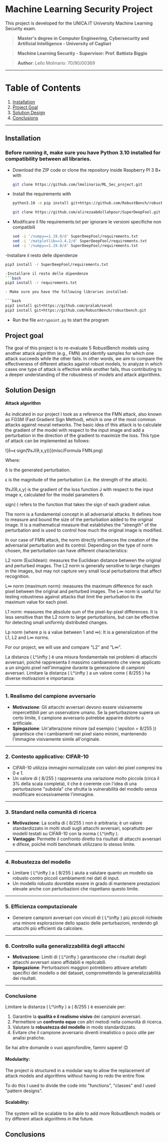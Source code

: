 # Machine Learning Security Project
This project is developed for the UNICA.IT University Machine Learning Security exam. 

> **Master's degree in Computer Engineering, Cybersecurity and Artificial Intelligence - University of Cagliari**

> **Machine Learning Security - Supervisor: Prof. Battista Biggio**

> **Author**: Lello Molinario: 70/90/00369


***
# Table of Contents
1. [Installation](#installation)
2. [Project Goal](#project-goal)
4. [Solution Design](#solution-design)
5. [Conclusions](#conclusions)


***
## Installation
### Before running it, make sure you have Python 3.10 installed for compatibility between all libraries.

- Download the ZIP code or clone the repository inside Raspberry PI 3 B+ with
  ```bash
  git clone https://github.com/lmolinario/ML_Sec_project.git
  ```
- Install the requirements with

  ```bash
  python3.10 -m pip install git+https://github.com/RobustBench/robustbench.git

  git clone https://github.com/alirezaabdollahpour/SuperDeepFool.git SuperDeepFool


- Modificare il file requirements.txt per ignorare le versioni specifiche non compatibili
  ```bash
  sed -i '/numpy==1.19.0/d' SuperDeepFool/requirements.txt
  sed -i '/matplotlib==3.4.2/d' SuperDeepFool/requirements.txt
  sed -i '/numpy==1.19.0/d' SuperDeepFool/requirements.txt
  
-Installare il resto delle dipendenze
  ```bash
  pip3 install -r SuperDeepFool/requirements.txt

-Installare il resto delle dipendenze
  ```bash
  pip3 install -r requirements.txt
  
- Make sure you have the following libraries installed:

  ```bash
  pip3 install git+https://github.com/pralab/secml
  pip3 install git+https://github.com/RobustBench/robustbench.git
  ```
- Run the file `entrypoint.py` to start the program 


## Project goal
The goal of this project is to re-evaluate 5 RobustBench models using another attack algorithm (e.g., FMN) and identify samples for which one attack succeeds while the other fails. In other words, we aim to compare the effectiveness of different attacks against robust models, to analyze in which cases one type of attack is effective while another fails, thus contributing to a deeper understanding of the robustness of models and attack algorithms.

## Solution Design
#### Attack algorithm
As indicated in our project I took as a reference the FMN attack, also known as FGSM (Fast Gradient Sign Method), which is one of the most common attacks against neural networks.
The basic idea of ​​this attack is to calculate the gradient of the model with respect to the input image and add a perturbation in the direction of the gradient to maximize the loss. This type of attack can be implemented as follows:

 ![δ=ϵ⋅sign(∇xJ(θ,x,y))](misc/Formula FMN.png)

Where:

δ is the generated perturbation.

ϵ is the magnitude of the perturbation (i.e. the strength of the attack).

∇xJ(θ,x,y) is the gradient of the loss function J with respect to the input image x, calculated for the model parameters θ.

sign(⋅) refers to the function that takes the sign of each gradient value.

The norm is a fundamental concept in all adversarial attacks.
It defines how to measure and bound the size of the perturbation added to the original image. It is a mathematical measure that establishes the "strength" of the perturbation and is used to control how much the original image is modified.

In our case of FMN attack, the norm directly influences the creation of the adversarial perturbation and its control.
Depending on the type of norm chosen, the perturbation can have different characteristics:

L2 norm (Euclidean): measures the Euclidean distance between the original and perturbed images. The L2 norm is generally sensitive to large changes in the images, but may not capture very small local perturbations that affect recognition.

L∞ norm (maximum norm): measures the maximum difference for each pixel between the original and perturbed images. The L∞ norm is useful for testing robustness against attacks that limit the perturbation to the maximum value for each pixel.

L1 norm: measures the absolute sum of the pixel-by-pixel differences. It is less sensitive than the L2 norm to large perturbations, but can be effective for detecting small uniformly distributed changes.

Lp norm (where p is a value between 1 and ∞): It is a generalization of the L1, L2 and L∞ norms.

For our project, we will use and compare "L2" and "L∞".


La distanza \( L^\infty \) è una misura fondamentale nei problemi di attacchi avversari, poiché rappresenta il massimo cambiamento che viene applicato a un singolo pixel nell'immagine durante la generazione di campioni avversari. Limitare la distanza \( L^\infty \) a un valore come \( 8/255 \) ha diverse motivazioni e importanza:

---

### 1. **Realismo del campione avversario**
   - **Motivazione**: Gli attacchi avversari devono essere visivamente impercettibili per un osservatore umano. Se la perturbazione supera un certo limite, il campione avversario potrebbe apparire distorto o artificiale.
   - **Spiegazione**: Un'alterazione minore (ad esempio \( \epsilon = 8/255 \)) garantisce che i cambiamenti nei pixel siano minimi, mantenendo l'immagine visivamente simile all'originale.

---

### 2. **Contesto applicativo: CIFAR-10**
   - CIFAR-10 utilizza immagini normalizzate con valori dei pixel compresi tra 0 e 1.
   - Un valore di \( 8/255 \) rappresenta una variazione molto piccola (circa il 3% della scala completa), il che è coerente con l'idea di una perturbazione "subdola" che sfrutta la vulnerabilità del modello senza modificare eccessivamente l'immagine.

---

### 3. **Standard nella comunità di ricerca**
   - **Motivazione**: La scelta di \( 8/255 \) non è arbitraria; è un valore standardizzato in molti studi sugli attacchi avversari, soprattutto per modelli testati su CIFAR-10 con la norma \( L^\infty \).
   - **Vantaggio**: Permette il confronto diretto tra risultati di attacchi avversari e difese, poiché molti benchmark utilizzano lo stesso limite.

---

### 4. **Robustezza del modello**
   - Limitare \( L^\infty \) a \( 8/255 \) aiuta a valutare quanto un modello sia robusto contro piccoli cambiamenti nei dati di input.
   - Un modello robusto dovrebbe essere in grado di mantenere prestazioni elevate anche con perturbazioni che rispettano questo limite.

---

### 5. **Efficienza computazionale**
   - Generare campioni avversari con vincoli di \( L^\infty \) più piccoli richiede una minore esplorazione dello spazio delle perturbazioni, rendendo gli attacchi più efficienti da calcolare.

---

### 6. **Controllo sulla generalizzabilità degli attacchi**
   - **Motivazione**: Limiti di \( L^\infty \) garantiscono che i risultati degli attacchi avversari siano affidabili e replicabili.
   - **Spiegazione**: Perturbazioni maggiori potrebbero attivare artefatti specifici del modello o del dataset, compromettendo la generalizzabilità dei risultati.

---

### Conclusione
Limitare la distanza \( L^\infty \) a \( 8/255 \) è essenziale per:
1. Garantire la **qualità e il realismo visivo** dei campioni avversari.
2. Permettere un **confronto equo** con altri metodi nella comunità di ricerca.
3. Valutare la **robustezza del modello** in modo standardizzato.
4. Evitare che il campione avversario diventi irrealistico o poco utile per analisi pratiche.

Se hai altre domande o vuoi approfondire, fammi sapere! 😊
#### Modularity: 
The project is structured in a modular way to allow the replacement of attack models and algorithms without having to redo the entire flow.

To do this I used to divide the code into "functions", "classes" and I used "pattern designs".

#### Scalability: 
The system will be scalable to be able to add more RobustBench models or try different attack algorithms in the future.


## Conclusions

